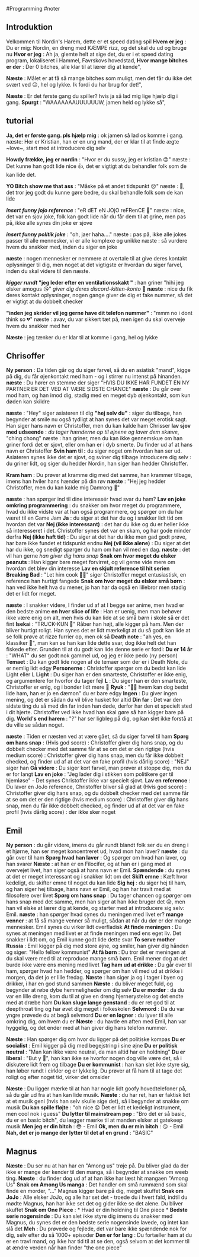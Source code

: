 #Programming #noter 

## Introduktion
Velkommen til Nordin's Harem, dette er et speed dating spil
**Hvem er jeg** : Du er mig: Nordin, en dreng med KÆMPE rizz, og det skal du ud og bruge nu
**Hvor er jeg** : Ah ja, glemte helt at sige det, du er i et speed dating program, lokaliseret i Hammel, Favrskovs hovedstad,
**Hvor mange bitches er der** : Der 0 bitches, alle klar til at lærer dig at kende",

**Næste** : Målet er at få så mange bitches som muligt, men det får du ikke det svært ved 😉, hel og lykke. Ik fordi du har brug for det!",

**Næste** : Er det første gang du spiller? hvis ja så lad mig lige hjælp dig i gang.
**Spurgt** : "WAAAAAAAUUUUUUW, jamen held og lykke så",

## tutorial

**Ja, det er første gang. pls hjælp mig** : ok jamen så lad os komme i gang.
næste: Her er Kristian, han er en ung mand, der er klar til at finde ægte ~love~, start med at introducere dig selv

**Howdy frække, jeg er nordin** :  "Hvor er du sussy, jeg er kristian 😍"
næste : Det kunne han godt lide nice 👍, det er vigtigt at du behandler folk som de kan lide det.

**YO Bitch show me that ass** : "Måske på et andet tidspunkt ☹"
næste : 😬, det tror jeg godt du kunne gøre bedre, du skal behandle folk som de kan lide

***insert funny jojo reference*** : "eR dET eN JOjO reFRenCE 🥰"
næste : nice, det var en sjov joke, folk kan godt lide når du får dem til at grine, men pas på, ikke alle synes din joke er sjove

***insert funny politik joke*** : "oh, jaer haha...."
næste : pas på, ikke alle jokes passer til alle mennesker, vi er alle komplexe og unikke
næste : så vurdere hvem du snakker med, inden du siger en joke

**næste** : nogen mennesker er nemmere at overtale til at give deres kontakt oplysninger til dig, men noget at det vigtigste er hvordan du siger farvel, inden du skal videre til den næste.

***kigger rundt* "jeg leder efter en ventilationsskakt "** : han griner "hihi jeg elsker amogus 😘" *giver dig deres discord-kitten-konto* 📱
**næste** : nice du fik deres kontakt oplysninger, nogen gange giver de dig et fake nummer, så det er vigtigt at du dobbelt checker

**"inden jeg skrider vil jeg gerne have dit telefon nummer"** : "mmm no i dont think so 💔"
næste : avav, du var sikkert tæt på, men igen du skal overveje hvem du snakker med her

**Næste** : jeg tænker du er klar til at komme i gang, hel og lykke 

## Chrisoffer
**Ny person** : Da tiden går og du siger farvel, så du en asiatisk "mand", kigge på dig, du får øjenkontakt med ham - og i stirrer nu intenst på hinanden. 
**næste** : Du hører en stemme der siger "HVIS DU IKKE HAR FUNDET EN NY PARTNER ER DET VED AT VÆRE SIDSTE CHANCE"
**næste** : Du går over mod ham, og han imod dig, stadig med en meget dyb øjenkontakt, som kun døden kan skildre

**næste** : "Hey" siger asiateren til dig
**"hej selv du"** : siger du tilbage, han begynder at smile nu også tydligt at han synes det var meget erotisk sagt. Han siger hans navn er Christoffer, men du kan kalde ham Chrisser
**lav sjov med udseende** : *du tager hænderne op til øjnene og laver dem skæve*, "ching chong"
næste :  han griner, men du kan ikke gennemskue om han griner fordi det er sjovt, eller om han er i dyb smerte. Du finder ud af at hans navn er Christoffer
**Svin ham til :** du siger noget om hvordan han ser ud. Asiateren synes ikke det er sjovt, og sviner dig tilbage
introducere dig selv : du griner lidt, og siger du hedder Nordin, han siger han hedder Christoffer.

**Kram ham** : Du prøver at kramme dig med det samme, han krammer tilbage, imens han hviler hans hænder på din røv
**næste** : "Hej jeg hedder Christoffer, men du kan kalde mig Damrong 🥰"

**næste** : han spørger ind til dine interessér hvad svar du ham? 
**Lav en joke omkring programmering** : du snakker om hvor meget du programmere, hvad du ikke vidste var at han også programmere, og spørger om du har været til en Game Jam
	**Ja** : du siger at det har du og i snakker lidt tid om hvordan det var
	**Nej (ikke interessant)** : det har du ikke og du er heller ikke så interesseret i det. Christoffer synes det var en skam, og har gode minder derfra
	**Nej (ikke haft tid)** : Du siger at det har du ikke men gad godt prøve, har bare ikke fundet et tidspunkt endnu
	**Nej (vil ikke alene)** : Du siger at det har du ikke, og snedigt spørger du ham om han vil med en dag. 
		**næste** : det vil han gerne *han giver dig hans snap*
**Snak om hvor meget du elsker peanuts** : Han kigger bare meget forvirret, og vil gerne vide mere om hvordan det blev din interesse
**Lav en skjult reference til hit serien Breaking Bad** : "Let him cook 👨‍🍳" siger Christoffer meget entusiastisk, en reference han hurtigt fangede
**Snak om hvor meget du elsker små børn** : han ved ikke helt hva du mener, jo han har da også en lillebror men stadig det er lidt for meget.

**næste** : I snakker videre, I finder ud af at I begge ser anime, men hvad er den bedste anime
**en hver slice of life** : Han er uenig, men man behøver ikke være enig om alt, men hvis du kan lide at se små børn i skole så er det fint
**Isekai** :  "TRUCK-KUN 🚚" Råber han højt, alle kigger på ham. Men der bliver hurtigt roligt. Han synes det er lidt mærkeligt at du så godt kan lide at se folk prøve at rizze furrier op, men ok så
**Death note** : "ah yes, en klassiker 📓", man kan se han kan lide dette svar, dog ikke helt det han fiskede efter. Grunden til at du godt kan lide denne serie er fordi:
	**Du er 14 år** : "WHAT" du ser godt nok gammel ud, og jeg er ikke pedo (ny person)
	**Temaet** : Du kan godt lide nogen af de temaer som der er i Death Note, du er nemlig lidt edgy
	**Personerne** : Christoffer spørger om du bedst kan lide Light eller L
		**Light** : Du siger han er den smarteste, Christoffer er ikke enig, og argumentere for hvorfor du tager fejl
		**L** : Du siger han er den smarteste, Christoffer er enig, og i bonder lidt mere 🥰
		**Ryuk** : "🤨📸 hvem kan dog bedst lide ham, han er jo en dæmon" du er bare edgy
		**Ingen** : Du giver ingen mening, og det er sådan du vil blive husket for altid
	**Din far** : Det var den sidste ting du så med din far inden han døde, derfor har den et specielt sted i dit hjerte. Christoffer ved ikke hvad han skal gøre så han kigger bare på dig.
**World's end harem** : "?" har ser ligbleg på dig, og kan slet ikke forstå at du ville se sådan noget.

**næste** : Tiden er næsten ved at være gået, så du siger farvel til ham
**Spørg om hans snap** : 
	(Hvis god score) : Christoffer giver dig hans snap, og du dobbelt checker med det samme får at se om det er den rigtige
	(hvis medium score) : Christoffer giver dig hans snap, men du får ikke dobbelt checked, og finder ud af at det var en fake profil
	(hvis dårlig score) : "NEJ" siger han
**Gå videre** : Du siger kort farvel, man prøver at stoppe dig, men du er for langt
**Lav en joke** : "Jeg lader dig i stikken som politikere gør til hjemløse" - Det synes Christoffer ikke var specielt sjovt.
**Lav en reference** : Du laver en JoJo reference, Christoffer bliver så glad at
	(Hvis god score) : Christoffer giver dig hans snap, og du dobbelt checker med det samme får at se om det er den rigtige
	(hvis medium score) : Christoffer giver dig hans snap, men du får ikke dobbelt checked, og finder ud af at det var en fake profil
	(hvis dårlig score) : der ikke sker noget

## Emil
**Ny person** : du går videre, imens du går rundt blandt folk ser du en dreng i et hjørne, han ser meget koncentreret ud, hvad mon han laver?
**næste** : du går over til ham
**Spørg hvad han laver** : Og spørger om hvad han laver, og han svarer
	**Næste** : at han er en Filocifer, og at han er i gang med at overvejet livet, han siger også at hans navn er Emil.
		**Spændende** : du synes at det er meget interessant og i snakker lidt om det
		**Skift emne** : Kæft hvor kedeligt, du skifter emne til noget du kan lide
**Sig hej** : du siger hej til ham, og han siger hej tilbage, hans navn er Emil, og han har travlt med at filosofere over livet
**Spørg om hans snap** : Du tager chancen og spørger om hans snap med det samme, men han siger at han ikke bruger det 😥, men han vil elske at lærer dig at kende, og starter med at introducere sig selv: Emil.
	**næste** : han spørger hvad synes du meningen med livet er?
		**mange venner** : at få så mange venner så muligt, sådan at når du dør er der mange mennesker. Emil synes du virker lidt overfladisk
		**At finde meningen** : Du synes at meningen med livet er at finde meningen med ens eget liv. Det snakker i lidt om, og Emil kunne godt lide dette svar
		**To serve mother Russia** : Emil kigger på dig med store øjne, og smiler, han giver dig hånden og siger: "Hello fellow kommunist"
		**At få børn** : Du tror det er meningen at du skal være med til at reproduce mange små børn. Emil mener dog at det burde ikke være ens mening med livet
**Tag ham ud at drikke** : Du går over til ham, spørger hvad han hedder, og spørger om han vil med ud at drikke i morgen, da det jo er lille fredag.
	**Næste** : han siger ja og i tager i byen og drikker, i har en god stund sammen
	**Næste** : du bliver meget fuld, og begynder at røbe dybe hemmeligheder om dig selv
		**Du er morder** : da du var en lille dreng, kom du til at give en dreng hjernerystelse og det endte med at dræbe ham
		**Du kan sluge lange genstand** : du er ret god til at deepthroat ting og har øvet dig meget i folkeskolen
		**Selvmord** : Da du var yngre prøvede du at begå selvmord
		**Du er en løgner** : du lyver til alle omkring dig, om hvem du er
	**Næste** : du havde en aften med Emil, han var hyggelig, og det ender med at han giver dig hans telefon nummer.

**Næste** : Han spørger dig om hvor du ligger på det politiske kompas
**Du er socialist** : Emil kigger på dig med begejstring i sine øjne
**Du er politisk neutral** : "Man kan ikke være neutral, da man altid har en holdning"
**Du er liberal** : "But y 🤨", han kan ikke se hvorfor nogen dog ville være det, så i diskutere lidt frem og tilbage
**Du er kommunist** : han kan slet ikke styre sig, han løber rundt i cirkler og er lykkelig. Du prøver at få ham til at tage det roligt og efter noget tid, virker det omsider

**Næste** : Du ligger mærke til at han har nogle lidt goofy hovedtelefoner på, så du går ud fra at han kan lide musik.
**Næste** : du har ret, han er faktisk lidt at et musik geni (hvis han selv skulle sige det), så i begynder at snakke om musik
**Du kan spille fløjte** : "oh nice 😞 Det er lidt et kedeligt instrument, men cool nok i guess"
**Du lytter til mainstream pop** : "Bro det er så basic, du er en basic bitch", du lægger mærke til at manden elsker at gatekeep musik
	**Men jeg er din bitch** : 😳 - Emil
	**Ok, men du er min bitch** : 😏 - Emil
	**Nah, det er jo mange der lytter til det af en grund** : "BASIC"
	



## Magnus

**Næste** : Du ser nu at han har en "Among us" trøje på. Du bliver glad da der ikke er mange der kender til den manga, så i begynder at snakke om weeb ting.
**Næste** : du finder dog ud af at han ikke har læst hit mangaen "Among Us"
**Snak om Among Us manga** : Det handler om små rummænd som skal finde en morder, "..." Magnus kigger bare på dig, meget skuffet
**Snak om JoJo** : Alle elsker JoJo, og alle har set det - troede du i hvert fald, indtil du mødte Magnus, han har ikke set det og gider ikke se det alene. Du bliver skuffet
**Snak om One Piece** : * Hvad er din holdning til One piece *
	**Bedste serie nogensinde** : Du kan slet ikke styre dig imens du snakker med Magnus, du synes det er den bedste serie nogensinde lavede, og intet kan slå det
	**Meh** : Du prøvede og fejlede, det var bare ikke spændende nok for dig, selv efter du så 1000+ episoder
	**Den er for lang** : Du fortæller ham at du er en travl mand, og ikke har tid til at se den, også selvom at det kommer til at ændre verden når han finder "the one piece"









